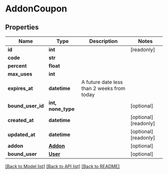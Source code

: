 # AddonCoupon


## Properties
Name | Type | Description | Notes
------------ | ------------- | ------------- | -------------
**id** | **int** |  | [readonly] 
**code** | **str** |  | 
**percent** | **float** |  | 
**max_uses** | **int** |  | 
**expires_at** | **datetime** | A future date less than 2 weeks from today | 
**bound_user_id** | **int, none_type** |  | [optional] 
**created_at** | **datetime** |  | [optional] [readonly] 
**updated_at** | **datetime** |  | [optional] [readonly] 
**addon** | [**Addon**](Addon.md) |  | [optional] 
**bound_user** | [**User**](User.md) |  | [optional] 

[[Back to Model list]](../README.md#documentation-for-models) [[Back to API list]](../README.md#documentation-for-api-endpoints) [[Back to README]](../README.md)


